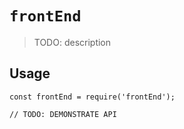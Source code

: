 # `frontEnd`

> TODO: description

## Usage

```
const frontEnd = require('frontEnd');

// TODO: DEMONSTRATE API
```

